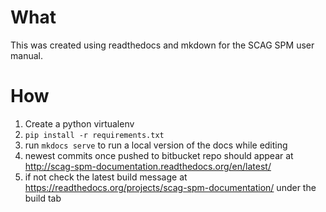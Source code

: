 # What
This was created using readthedocs and mkdown for the SCAG SPM user manual.

# How
1. Create a python virtualenv
2. `pip install -r requirements.txt`
3. run `mkdocs serve` to run a local version of the docs while editing
4. newest commits once pushed to bitbucket repo should appear at http://scag-spm-documentation.readthedocs.org/en/latest/
5. if not check the latest build message at https://readthedocs.org/projects/scag-spm-documentation/ under the build tab